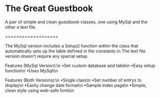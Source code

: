 The Great Guestbook
===================

A pair of simple and clean guestbook classes, one using MySql and the other a text file.

===================

The MySql version includes a Setup() function within the class that automatically sets up the table defined in the constants.\n
The text file version doesn't require any special setup.

Features (MySql Version):\n
&bull;Set custom database and table\n
&bull;Easy setup function\n
&bull;Uses MySqli\n

Features (Both Versions):\n
&bull;Single class\n
&bull;Set number of entrys to display\n
&bull;Easily change date format\n
&bull;Sample index page\n
&bull;Simple, clean style using web-safe fonts\n